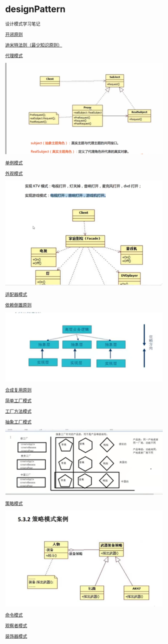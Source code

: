 # designPattern
设计模式学习笔记

[开闭原则](./开闭原则/calculator.cpp)

[迪米特法则（最少知识原则）](./迪米特法则（最少知识原则）/test.cpp)

[代理模式](./代理模式/test.cpp)

![代理模式](./代理模式/代理模式.png)

[单例模式](./单例模式/test.cpp)

[外观模式](./外观模式/test.cpp)

![外观模式](./外观模式/外观模式.png)

[适配器模式](./适配器模式/test.cpp)

[依赖倒置原则](./依赖倒转原则/test.cpp)

![](./依赖倒转原则/依赖倒置原则.png)

[合成复用原则](./合成复用原则/test.cpp)

[简单工厂模式](./简单工厂模式/test.cpp)

[工厂方法模式](./工厂方法模式/test.cpp)

[抽象工厂模式](./抽象工厂模式/test.cpp)

![抽象工厂模式](./抽象工厂模式/抽象工厂模式.jpg)

[策略模式](./策略模式/test.cpp)

![策略模式](./策略模式/策略模式.png)

[命令模式](./命令模式/test.cpp)

[观察者模式](./观察者模式/test.cpp)

[装饰器模式](./装饰模式/test.cpp)
